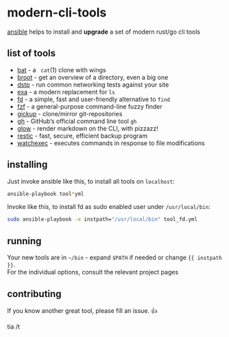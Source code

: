 # modern-cli-tools
[ansible](https://github.com/ansible/ansible) helps to install and **upgrade** a set of modern rust/go cli tools

## list of tools

* [bat](https://github.com/sharkdp/bat) - a ` cat`(1) clone with wings
* [broot](https://dystroy.org/broot/) - get an overview of a directory, even a big one
* [dstp](https://github.com/ycd/dstp) - run common networking tests against your site
* [exa](https://github.com/ogham/exa) - a modern replacement for `ls` 
* [fd](https://github.com/sharkdp/fd) - a simple, fast and user-friendly alternative to `find`
* [fzf](https://github.com/junegunn/fzf) - a general-purpose command-line fuzzy finder
* [gickup](https://github.com/cooperspencer/gickup) - clone/mirror git-repositories
* [gh](https://github.com/cli/cli) - GitHub’s official command line tool `gh`
* [glow](https://github.com/charmbracelet/glow) - render markdown on the CLI, with pizzazz!
* [restic](https://github.com/restic/restic) - fast, secure, efficient backup program 
* [watchexec](https://github.com/watchexec/watchexec) - executes commands in response to file modifications

## installing

Just invoke ansible like this, to install all tools on `localhost`:

```bash
ansible-playbook tool*yml
```

Invoke like this, to install fd as sudo enabled user under `/usr/local/bin`:

```bash
sudo ansible-playbook -e instpath="/usr/local/bin" tool_fd.yml
```

## running

Your new tools are in `~/bin` - expand `$PATH` if needed or change `{{ instpath }}`.  
For the individual options, consult the relevant project pages

## contributing

If you know another great tool, please fill an issue. 👍

tia /t